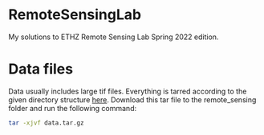 # RemoteSensingLab
My solutions to ETHZ Remote Sensing Lab Spring 2022 edition.


# Data files
Data usually includes large tif files. Everything is tarred according to the given directory structure [here](https://drive.google.com/drive/folders/1Rgm6FCP_acf8PgHS0M_5fOJo3zTTKim5?usp=sharing). Download this tar file to the remote_sensing folder and run the following command:
```bash
tar -xjvf data.tar.gz 
```